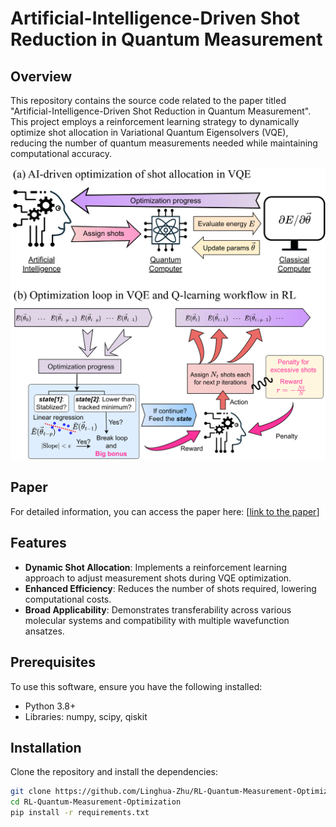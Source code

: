 # Artificial-Intelligence-Driven Shot Reduction in Quantum Measurement

## Overview
This repository contains the source code related to the paper titled "Artificial-Intelligence-Driven Shot Reduction in Quantum Measurement". This project employs a reinforcement learning strategy to dynamically optimize shot allocation in Variational Quantum Eigensolvers (VQE), reducing the number of quantum measurements needed while maintaining computational accuracy.


![AI-Driven VQE Diagram](https://github.com/Linghua-Zhu/RL-Quantum-Measurement-Optimization/blob/main/images/AIvqe-1.png)

## Paper
For detailed information, you can access the paper here: [[link to the paper](https://arxiv.org/abs/2405.02493)] 

## Features
- **Dynamic Shot Allocation**: Implements a reinforcement learning approach to adjust measurement shots during VQE optimization.
- **Enhanced Efficiency**: Reduces the number of shots required, lowering computational costs.
- **Broad Applicability**: Demonstrates transferability across various molecular systems and compatibility with multiple wavefunction ansatzes.

## Prerequisites
To use this software, ensure you have the following installed:
- Python 3.8+
- Libraries: numpy, scipy, qiskit

## Installation
Clone the repository and install the dependencies:
```bash
git clone https://github.com/Linghua-Zhu/RL-Quantum-Measurement-Optimization.git
cd RL-Quantum-Measurement-Optimization
pip install -r requirements.txt
